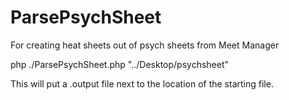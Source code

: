 # ParsePsychSheet
For creating heat sheets out of psych sheets from Meet Manager


php ./ParsePsychSheet.php "../Desktop/psychsheet"

This will put a .output file next to the location of the starting file.

